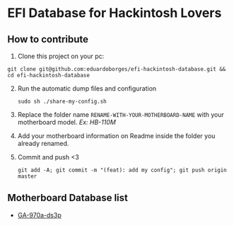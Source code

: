 # EFI Database for Hackintosh Lovers


## How to contribute


1. Clone this project on your pc: 
   
  ``
          git clone git@github.com:eduardoborges/efi-hackintosh-database.git && cd efi-hackintosh-database
  ``

2. Run the automatic dump files and configuration
  
   ``
   sudo sh ./share-my-config.sh
   ``

3. Replace the folder name `RENAME-WITH-YOUR-MOTHERBOARD-NAME` with your motherboard model. _Ex: HB-110M_

5. Add your motherboard information on Readme inside the folder you already renamed.

6. Commit and push <3 
   
   ``
   git add -A; git commit -m "(feat): add my config"; git push origin master
   ``


## Motherboard Database list

 - [GA-970a-ds3p](GA-970a-ds3p)
